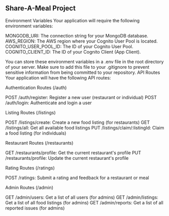 ## Share-A-Meal Project
Environment Variables
Your application will require the following environment variables:

MONGODB_URI: The connection string for your MongoDB database.
AWS_REGION: The AWS region where your Cognito User Pool is located.
COGNITO_USER_POOL_ID: The ID of your Cognito User Pool.
COGNITO_CLIENT_ID: The ID of your Cognito Client (App Client).

You can store these environment variables in a .env file in the root directory of your server. Make sure to add this file to your .gitignore to prevent sensitive information from being committed to your repository.
API Routes
Your application will have the following API routes:

Authentication Routes (/auth)

POST /auth/register: Register a new user (restaurant or individual)
POST /auth/login: Authenticate and login a user


Listing Routes (/listings)

POST /listings/create: Create a new food listing (for restaurants)
GET /listings/all: Get all available food listings
PUT /listings/claim/:listingId: Claim a food listing (for individuals)


Restaurant Routes (/restaurants)

GET /restaurants/profile: Get the current restaurant's profile
PUT /restaurants/profile: Update the current restaurant's profile


Rating Routes (/ratings)

POST /ratings: Submit a rating and feedback for a restaurant or meal


Admin Routes (/admin)

GET /admin/users: Get a list of all users (for admins)
GET /admin/listings: Get a list of all food listings (for admins)
GET /admin/reports: Get a list of all reported issues (for admins)